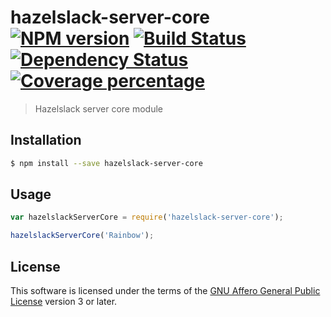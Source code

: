 # hazelslack-server-core [![NPM version][npm-image]][npm-url] [![Build Status][travis-image]][travis-url] [![Dependency Status][daviddm-image]][daviddm-url] [![Coverage percentage][coveralls-image]][coveralls-url]
> Hazelslack server core module

## Installation

```sh
$ npm install --save hazelslack-server-core
```

## Usage

```js
var hazelslackServerCore = require('hazelslack-server-core');

hazelslackServerCore('Rainbow');
```

## License

This software is licensed under the terms of the [GNU Affero General Public License][license-url] version 3 or later.

[coveralls-image]: https://coveralls.io/repos/ssoloff/hazelslack-server-core/badge.svg
[coveralls-url]: https://coveralls.io/r/ssoloff/hazelslack-server-core
[daviddm-image]: https://david-dm.org/ssoloff/hazelslack-server-core.svg?theme=shields.io
[daviddm-url]: https://david-dm.org/ssoloff/hazelslack-server-core
[license-url]: https://www.gnu.org/licenses/
[npm-image]: https://badge.fury.io/js/hazelslack-server-core.svg
[npm-url]: https://npmjs.org/package/hazelslack-server-core
[travis-image]: https://travis-ci.org/ssoloff/hazelslack-server-core.svg?branch=master
[travis-url]: https://travis-ci.org/ssoloff/hazelslack-server-core
